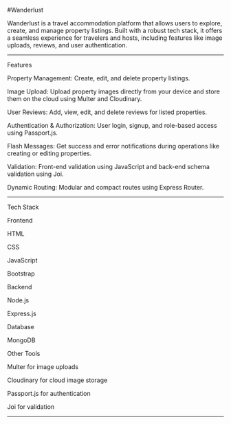 #Wanderlust

Wanderlust is a travel accommodation platform that allows users to explore, create, and manage property listings. Built with a robust tech stack, it offers a seamless experience for travelers and hosts, including features like image uploads, reviews, and user authentication.

---

Features

Property Management: Create, edit, and delete property listings.

Image Upload: Upload property images directly from your device and store them on the cloud using Multer and Cloudinary.

User Reviews: Add, view, edit, and delete reviews for listed properties.

Authentication & Authorization: User login, signup, and role-based access using Passport.js.

Flash Messages: Get success and error notifications during operations like creating or editing properties.

Validation: Front-end validation using JavaScript and back-end schema validation using Joi.

Dynamic Routing: Modular and compact routes using Express Router.

---

Tech Stack

Frontend

HTML

CSS

JavaScript

Bootstrap


Backend

Node.js

Express.js


Database

MongoDB


Other Tools

Multer for image uploads

Cloudinary for cloud image storage

Passport.js for authentication

Joi for validation



---

